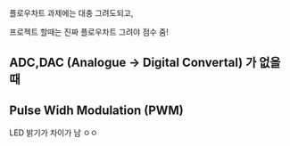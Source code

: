 플로우차트 과제에는 대충 그려도되고,

프로젝트 할때는 진짜 플로우차트 그려야 점수 줌!

## ADC,DAC (Analogue → Digital Convertal) 가 없을 때

## Pulse Widh Modulation (PWM)

LED 밝기가 차이가 남 ㅇㅇ